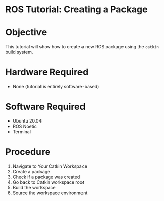 # ROS Tutorial: Creating a Package

# Objective
This tutorial will show how to create a new ROS package using the `catkin` build system.


# Hardware Required
- None (tutorial is entirely software-based)


# Software Required
- Ubuntu 20.04
- ROS Noetic
- Terminal


# Procedure

1. Navigate to Your Catkin Workspace
2. Create a package
3. Check if a package was created
4. Go back to Catkin workspace root
5. Build the workspace
6. Source the workspace environment

